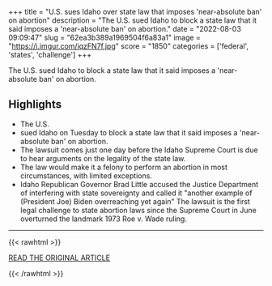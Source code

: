 +++
title = "U.S. sues Idaho over state law that imposes 'near-absolute ban' on abortion"
description = "The U.S. sued Idaho to block a state law that it said imposes a 'near-absolute ban' on abortion."
date = "2022-08-03 09:09:47"
slug = "62ea3b389a1969504f6a83a1"
image = "https://i.imgur.com/iqzFN7f.jpg"
score = "1850"
categories = ['federal', 'states', 'challenge']
+++

The U.S. sued Idaho to block a state law that it said imposes a 'near-absolute ban' on abortion.

## Highlights

- The U.S.
- sued Idaho on Tuesday to block a state law that it said imposes a 'near-absolute ban' on abortion.
- The lawsuit comes just one day before the Idaho Supreme Court is due to hear arguments on the legality of the state law.
- The law would make it a felony to perform an abortion in most circumstances, with limited exceptions.
- Idaho Republican Governor Brad Little accused the Justice Department of interfering with state sovereignty and called it "another example of (President Joe) Biden overreaching yet again" The lawsuit is the first legal challenge to state abortion laws since the Supreme Court in June overturned the landmark 1973 Roe v. Wade ruling.

---

{{< rawhtml >}}
  <p class="article-category">
    <a target="_blank" href="https://www.reuters.com/world/us/us-sues-idaho-over-state-law-that-imposes-near-absolute-ban-abortion-court-2022-08-02/">READ THE ORIGINAL ARTICLE</a>
  </p>
{{< /rawhtml >}}
